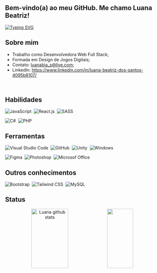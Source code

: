 ## Bem-vindo(a) ao meu GitHub. Me chamo Luana Beatriz!
[![Typing SVG](https://readme-typing-svg.demolab.com?font=Raleway&size=25&duration=1700&pause=10&color=C9284D&center=false&vCenter=false&width=1000&lines=Full+Stack+Web+Developer;Game+Developer)](https://www.linkedin.com/in/luana-beatriz-dos-santos-4095b8107/)

## Sobre mim
* Trabalho como Desenvolvedora Web Full Stack;
* Formada em Design de Jogos Digitais;
* Contato: luanabia_s@live.com;
* LinkedIn: https://www.linkedin.com/in/luana-beatriz-dos-santos-4095b8107/

&nbsp;

## Habilidades
![JavaScript](https://img.shields.io/badge/-JavaScript-D96882?style=for-the-badge&logo=javascript&logoColor=FFFFFF&labelColor=C9284D&textColor=0D1117)&nbsp;
![React.js](https://img.shields.io/badge/-React.js-D96882?style=for-the-badge&logo=react&logoColor=FFFFFF&labelColor=C9284D)&nbsp;
![SASS](https://img.shields.io/badge/-SASS-D96882?style=for-the-badge&logo=Sass&logoColor=FFFFFF&labelColor=C9284D)&nbsp;

![C#](https://img.shields.io/badge/-CSharp-E0869B?style=for-the-badge&logo=CSharp&logoColor=FFFFFF&labelColor=D96882)&nbsp;
![PHP](https://img.shields.io/badge/-PHP-E0869B?style=for-the-badge&logo=PHP&logoColor=FFFFFF&labelColor=D96882)&nbsp;


## Ferramentas
![Visual Studio Code](https://img.shields.io/badge/-Visual%20Studio%20Code-D96882?style=for-the-badge&logo=VisualStudioCode&logoColor=FFFFFF&labelColor=C9284D)&nbsp;
![GitHub](https://img.shields.io/badge/-GitHub-D96882?style=for-the-badge&logo=github&logoColor=FFFFFF&labelColor=C9284D)&nbsp;
![Unity](https://img.shields.io/badge/-Unity-D96882?style=for-the-badge&logo=Unity&logoColor=FFFFFF&labelColor=C9284D)&nbsp;
![Windows](https://img.shields.io/badge/-Windows-D96882?style=for-the-badge&logo=Windows&logoColor=FFFFFF&labelColor=C9284D)&nbsp;

![Figma](https://img.shields.io/badge/-Figma-E0869B?style=for-the-badge&logo=Figma&logoColor=FFFFFF&labelColor=D96882)&nbsp;
![Photoshop](https://img.shields.io/badge/-Photoshop-E0869B?style=for-the-badge&logo=adobephotoshop&logoColor=FFFFFF&labelColor=D96882)&nbsp;
![Microsof Office](https://img.shields.io/badge/-microsoft%20office-E0869B?style=for-the-badge&logo=microsoftoffice&logoColor=FFFFFF&labelColor=D96882)&nbsp;

## Outros conhecimentos
![Bootstrap](https://img.shields.io/badge/-Bootstrap-E0869B?style=for-the-badge&logo=Bootstrap&logoColor=FFFFFF&labelColor=D96882)&nbsp;
![Tailwind CSS](https://img.shields.io/badge/-tailwind%20css-E0869B?style=for-the-badge&logo=tailwindcss&logoColor=FFFFFF&labelColor=D96882)&nbsp;
![MySQL](https://img.shields.io/badge/-mysql-E0869B?style=for-the-badge&logo=mysql&logoColor=FFFFFF&labelColor=D96882)&nbsp;


## Status
<div align="center">  
  <img width="49%" height="195px" src="https://github-readme-stats.vercel.app/api?username=lubias&show_icons=true&count_private=true&hide_border=true&title_color=00bfbf&icon_color=00bfbf&text_color=c9d1d9&bg_color=0d1117" alt="Luana github stats" /> 
  <img width="41%" height="195px" src="https://github-readme-stats.vercel.app/api/top-langs/?username=lubias&layout=compact&hide_border=true&title_color=00bfbf&text_color=00bfbf&bg_color=0d1117" />
</div>


<!--
**lubias/lubias** is a ✨ _special_ ✨ repository because its `README.md` (this file) appears on your GitHub profile.

Here are some ideas to get you started:

- 🔭 I’m currently working on ...
- 🌱 I’m currently learning ...
- 👯 I’m looking to collaborate on ...
- 🤔 I’m looking for help with ...
- 💬 Ask me about ...
- 📫 How to reach me: ...
- 😄 Pronouns: ...
- ⚡ Fun fact: ...
-->
